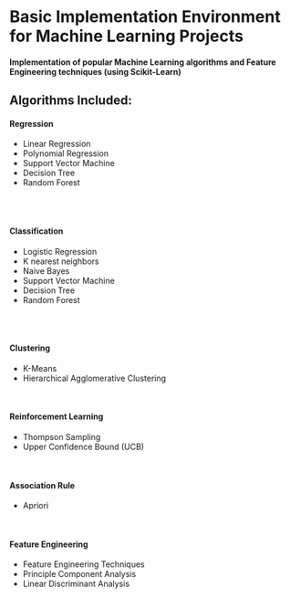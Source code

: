 # Basic Implementation Environment for Machine Learning Projects
<h4>Implementation of popular Machine Learning algorithms and Feature Engineering techniques <b>(using Scikit-Learn)</b></h4>

<h2>Algorithms Included:</h2>

<h4>Regression</h4>
<ul>
  <li>Linear Regression</li>
  <li>Polynomial Regression</li>
  <li>Support Vector Machine</li>
  <li>Decision Tree</li>
  <li>Random Forest</li>
</ul>
<br><br>

<h4>Classification</h4>
<ul>
  <li>Logistic Regression</li>
  <li>K nearest neighbors</li>
  <li>Naive Bayes</li>
  <li>Support Vector Machine</li>
  <li>Decision Tree</li>
  <li>Random Forest</li>
</ul>
<br><br>

<h4>Clustering</h4>
<ul>
  <li>K-Means</li>
  <li>Hierarchical Agglomerative Clustering</li>
</ul>
<br>

<h4>Reinforcement Learning</h4>
<ul>
  <li>Thompson Sampling</li>
  <li>Upper Confidence Bound (UCB)</li>
</ul>
<br>

<h4>Association Rule</h4>
<ul>
  <li>Apriori</li>
</ul>
<br>


<h4>Feature Engineering</h4>
<ul>
  <li>Feature Engineering Techniques</li>
  <li>Principle Component Analysis</li>
  <li>Linear Discriminant Analysis</li>
</ul>
<br><br>
